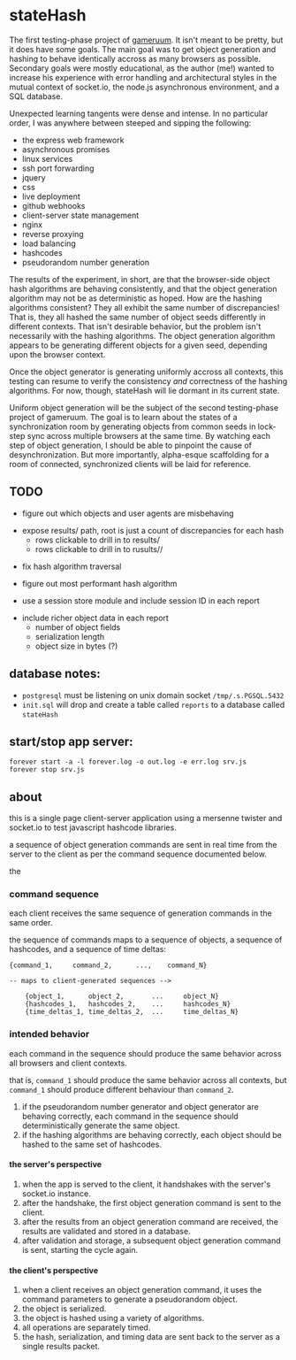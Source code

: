 # stateHash

The first testing-phase project of [gameruum](http://gameruum.io).
It isn't meant to be pretty, but it does have some goals.
The main goal was to get object generation and hashing to behave identically accross as many browsers as possible.
Secondary goals were mostly educational, as the author (me!) wanted to increase his experience with error handling and architectural styles in the mutual context of socket.io, the node.js asynchronous environment, and a SQL database.

Unexpected learning tangents were dense and intense.
In no particular order, I was anywhere between steeped and sipping the following:

- the express web framework
- asynchronous promises
- linux services
- ssh port forwarding
- jquery
- css
- live deployment
- github webhooks
- client-server state management
- nginx
- reverse proxying
- load balancing
- hashcodes
- pseudorandom number generation

The results of the experiment, in short, are that the browser-side object hash algorithms are behaving consistently, and that the object generation algorithm may not be as deterministic as hoped.
How are the hashing algorithms consistent?
They all exhibit the same number of discrepancies!
That is, they all hashed the same number of object seeds differently in different contexts.
That isn't desirable behavior, but the problem isn't necessarily with the hashing algorithms.
The object generation algorithm appears to be generating different objects for a given seed, depending upon the browser context.

Once the object generator is generating uniformly accross all contexts, this testing can resume to verify the consistency *and* correctness of the hashing algorithms.
For now, though, stateHash will lie dormant in its current state.

Uniform object generation will be the subject of the second testing-phase project of gameruum.
The goal is to learn about the states of a synchronization room by generating objects from common seeds in lock-step sync across multiple browsers at the same time.
By watching each step of object generation, I should be able to pinpoint the cause of desynchronization.
But more importantly, alpha-esque scaffolding for a room of connected, synchronized clients will be laid for reference.

## TODO

<!-- -->

- figure out which objects and user agents are misbehaving

<!-- -->

- expose results/ path, root is just a count of discrepancies for each hash
    - rows clickable to drill in to results/<hash>
    - rows clickable to drill in to rusults/<hash>/<seed>

<!-- -->

- fix hash algorithm traversal

<!-- -->

- figure out most performant hash algorithm

<!-- -->

- use a session store module and include session ID in each report

<!-- -->

- include richer object data in each report
    - number of object fields
    - serialization length
    - object size in bytes (?)

## database notes:

- `postgresql` must be listening on unix domain socket `/tmp/.s.PGSQL.5432`
- `init.sql` will drop and create a table called `reports` to a database called `stateHash`

## start/stop app server:

    forever start -a -l forever.log -o out.log -e err.log srv.js
    forever stop srv.js

## about

this is a single page client-server application using a mersenne twister and socket.io to test javascript hashcode libraries.

a sequence of object generation commands are sent in real time from the server to the client as per the command sequence documented below.

the 

### command sequence

each client receives the same sequence of generation commands in the same order.

the sequence of commands maps to a sequence of objects, a sequence of hashcodes, and a sequence of time deltas:

    {command_1,     command_2,      ...,    command_N}

    -- maps to client-generated sequences -->

        {object_1,      object_2,       ...     object_N}
        {hashcodes_1,   hashcodes_2,    ...     hashcodes_N}
        {time_deltas_1, time_deltas_2,  ...     time_deltas_N}

### intended behavior

each command in the sequence should produce the same behavior across all browsers and client contexts.

that is, `command_1` should produce the same behavior across all contexts, but `command_1` should produce different behaviour than `command_2`.

1. if the pseudorandom number generator and object generator are behaving correctly, each command in the sequence should deterministically generate the same object.
2. if the hashing algorithms are behaving correctly, each object should be hashed to the same set of hashcodes.

#### the server's perspective

1. when the app is served to the client, it handshakes with the server's socket.io instance.
2. after the handshake, the first object generation command is sent to the client.
3. after the results from an object generation command are received, the results are validated and stored in a database.
4. after validation and storage, a subsequent object generation command is sent, starting the cycle again.

#### the client's perspective

1. when a client receives an object generation command, it uses the command parameters to generate a pseudorandom object.
2. the object is serialized.
3. the object is hashed using a variety of algorithms.
4. all operations are separately timed.
5. the hash, serialization, and timing data are sent back to the server as a single results packet.
